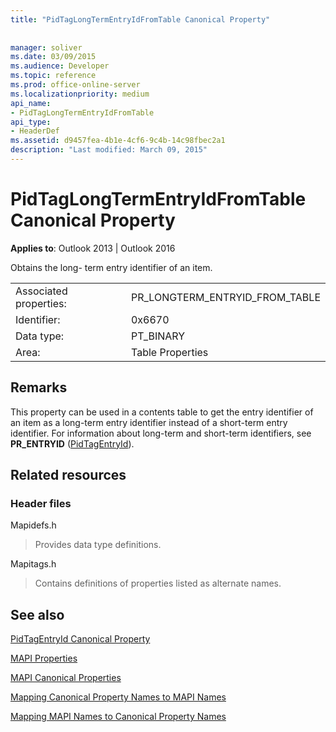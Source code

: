 ```yaml
---
title: "PidTagLongTermEntryIdFromTable Canonical Property"
 
 
manager: soliver
ms.date: 03/09/2015
ms.audience: Developer
ms.topic: reference
ms.prod: office-online-server
ms.localizationpriority: medium
api_name:
- PidTagLongTermEntryIdFromTable
api_type:
- HeaderDef
ms.assetid: d9457fea-4b1e-4cf6-9c4b-14c98fbec2a1
description: "Last modified: March 09, 2015"
---
```


# PidTagLongTermEntryIdFromTable Canonical Property

  
  
**Applies to**: Outlook 2013 | Outlook 2016 
  
Obtains the long- term entry identifier of an item.
  
|||
|:-----|:-----|
|Associated properties:  <br/> |PR_LONGTERM_ENTRYID_FROM_TABLE  <br/> |
|Identifier:  <br/> |0x6670  <br/> |
|Data type:  <br/> |PT_BINARY  <br/> |
|Area:  <br/> |Table Properties  <br/> |
   
## Remarks

This property can be used in a contents table to get the entry identifier of an item as a long-term entry identifier instead of a short-term entry identifier. For information about long-term and short-term identifiers, see **PR_ENTRYID** ([PidTagEntryId](pidtagentryid-canonical-property.md)).
  
## Related resources

### Header files

Mapidefs.h
  
> Provides data type definitions.
    
Mapitags.h
  
> Contains definitions of properties listed as alternate names.
    
## See also



[PidTagEntryId Canonical Property](pidtagentryid-canonical-property.md)


[MAPI Properties](mapi-properties.md)
  
[MAPI Canonical Properties](mapi-canonical-properties.md)
  
[Mapping Canonical Property Names to MAPI Names](mapping-canonical-property-names-to-mapi-names.md)
  
[Mapping MAPI Names to Canonical Property Names](mapping-mapi-names-to-canonical-property-names.md)

